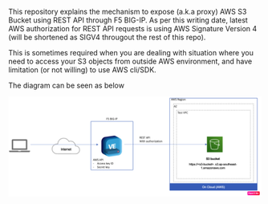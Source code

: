 This repository explains the mechanism to expose (a.k.a proxy) AWS S3 Bucket using REST API through F5 BIG-IP.
As per this writing date, latest AWS authorization for REST API requests is using AWS Signature Version 4 (will be shortened as SIGV4 througout the rest of this repo).

This is sometimes required when you are dealing with situation where you need to access your S3 objects from outside AWS environment, and have limitation (or not willing) to use AWS cli/SDK.

The diagram can be seen as below

![alt text](https://github.com/doddywid/F5-BIG-IP-to-proxy-AWS-SIGV4-S3-REST-API-with-AWS-Signature-Version-4/blob/main/topology.png)
